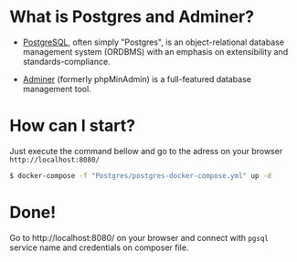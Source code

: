 # What is Postgres and Adminer?

- [PostgreSQL](https://hub.docker.com/_/postgres), often simply "Postgres", is an object-relational database management 
system (ORDBMS) with an emphasis on extensibility and standards-compliance.

- [Adminer](https://hub.docker.com/_/adminer) (formerly phpMinAdmin) is a full-featured database management tool. 

# How can I start?

Just execute the command bellow and go to the adress on your browser `http://localhost:8080/`

```bash
$ docker-compose -f "Postgres/postgres-docker-compose.yml" up -d
```

# Done!

Go to http://localhost:8080/ on your browser and connect with `pgsql` service name and credentials on composer file.
